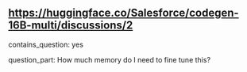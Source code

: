## https://huggingface.co/Salesforce/codegen-16B-multi/discussions/2

contains_question: yes

question_part: How much memory do I need to fine tune this?